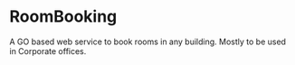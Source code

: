 # RoomBooking

A GO based web service to book rooms in any building.
Mostly to be used in Corporate offices.
